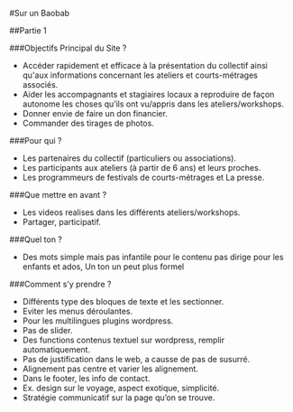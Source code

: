 #Sur un Baobab

##Partie 1

###Objectifs Principal du Site ?
* Accéder rapidement et efficace à la présentation du collectif ainsi qu'aux informations concernant les ateliers et courts-métrages associés.
* Aider les accompagnants et stagiaires locaux a reproduire de façon autonome les choses qu’ils ont vu/appris dans les ateliers/workshops.
* Donner envie de faire un don financier.
* Commander des tirages de photos.

###Pour qui ? 
* Les partenaires du collectif (particuliers ou associations).
* Les participants aux ateliers (à partir de 6 ans) et leurs proches.
* Les programmeurs de festivals de courts-métrages et La presse.

###Que mettre en avant ? 
* Les videos realises dans les différents ateliers/workshops.
* Partager, participatif.

###Quel ton ? 
* Des mots simple mais pas infantile pour le contenu pas dirige pour les enfants et ados, Un ton un peut plus formel

###Comment s’y prendre ?
* Différents type des bloques de texte et les sectionner.
* Eviter les menus déroulantes.
* Pour les multilingues plugins wordpress.
* Pas de slider.
* Des functions contenus textuel sur wordpress, remplir automatiquement.
* Pas de justification dans le web, a causse de pas de susurré.
* Alignement pas centre et varier les alignement.
* Dans le footer, les info de contact.
* Ex. design sur le voyage, aspect exotique, simplicité.
* Stratégie communicatif sur la page qu’on se trouve.